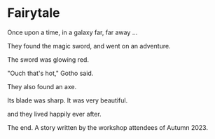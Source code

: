 # Fairytale

Once upon a time, in a galaxy far, far away ...

They found the magic sword, and went on an adventure.

The sword was glowing red.

"Ouch that's hot," Gotho said.

They also found an axe.

Its blade was sharp.
It was very beautiful.

and they lived happily ever after.

The end.
A story written by the workshop attendees of Autumn 2023.
